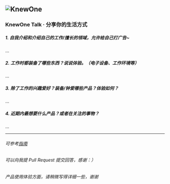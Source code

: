 ![KnewOne](http://knewone.com/assets/logo_white-ab887a3696b92551d2f7b71b8fd4bb83.png)
---
 
### KnewOne Talk · 分享你的生活方式

##### 1. 自我介绍和介绍自己的工作/擅长的领域，允许给自己打广告~

...

##### 2. 工作时都装备了哪些东西？说说体验。（电子设备、工作环境等）

...

##### 3. 除了工作的兴趣爱好？装备/钟爱哪些产品？体验如何？

...

##### 4. 近期内最想要什么产品？或者在关注的事物？

...

---

###### 可参考[指南](http://knewone.com/explore/talks)
###### 可以向我提 Pull Request 提交回答，感谢：）
###### 产品使用体验方面，请稍微写得详细一些，谢谢
